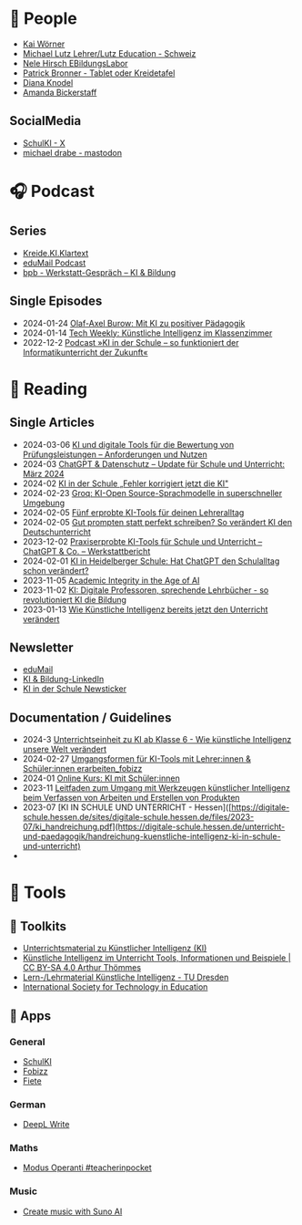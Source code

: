 # :information_desk_person: People

* [Kai Wörner](https://twitter.com/Woe_Real)
* [Michael Lutz Lehrer/Lutz Education - Schweiz](https://www.linkedin.com/in/michaellutz-edtech-advisor)
* [Nele Hirsch EBildungsLabor](https://www.linkedin.com/in/nele-hirsch-2a79a51a0)
* [Patrick Bronner - Tablet oder Kreidetafel](https://www.patrickbronner.de/)
* [Diana Knodel](https://de.linkedin.com/in/dianaknodel)
* [Amanda Bickerstaff](https://www.linkedin.com/in/amanda-bickerstaff-edu)

## SocialMedia
* [SchulKI - X](https://twitter.com/schulKI_de)
* [michael drabe - mastodon](https://bildung.social/@m_drabe)

# :headphones: Podcast

## Series
* [Kreide.KI.Klartext](https://kreide-ki-klartext.podigee.io/)
* [eduMail Podcast](https://ebildungslabor.de/category/podcast/)
* [bpb - Werkstatt-Gespräch – KI & Bildung](https://www.bpb.de/lernen/digitale-bildung/werkstatt/540032/werkstatt-gespraech-ki-bildung/)

## Single Episodes
* 2024-01-24 [Olaf-Axel Burow: Mit KI zu positiver Pädagogik](https://www.swr.de/wissen/olaf-axel-burow-mit-ki-zu-positiver-paedagogik-100.html)
* 2024-01-14 [Tech Weekly: Künstliche Intelligenz im Klassenzimmer](https://www.bitkom.org/mediathek/podcasts/Tech-Weekly-Kuenstliche-Intelligenz-im-Klassenzimmer)
* 2022-12-2 [Podcast »KI in der Schule – so funktioniert der Informatikunterricht der Zukunft« ](https://www.fraunhofer.de/de/mediathek/podcasts/podcasts-2022/ki-in-der-schule.html)

# :book: Reading

## Single Articles
* 2024-03-06 [KI und digitale Tools für die Bewertung von Prüfungsleistungen – Anforderungen und Nutzen](https://schule21.blog/2024/03/06/ki-und-digitale-tools-zur-pruefungsbewertung)
* 2024-03 [ChatGPT & Datenschutz – Update für Schule und Unterricht: März 2024](https://unterrichten.digital/2024/02/28/chatgpt-datenschutz-unterricht-schule-2024/)
* 2024-02 [KI in der Schule „Fehler korrigiert jetzt die KI"](https://www.goethe.de/de/spr/spr/25396486.html)
* 2024-02-23 [Groq: KI-Open Source-Sprachmodelle in superschneller Umgebung](https://ebildungslabor.de/links/groq-ki-open-source-sprachmodelle-in-superschneller-umgebung/)
* 2024-02-05 [Fünf erprobte KI-Tools für deinen Lehreralltag](https://www.kms-bildung.de/2024/02/05/fuenf-erprobte-ki-tools-fuer-deinen-lehreralltag/)
* 2024-02-05 [Gut prompten statt perfekt schreiben? So verändert KI den Deutschunterricht](https://deutsches-schulportal.de/unterricht/gut-prompten-statt-perfekt-schreiben-so-veraendert-ki-den-deutschunterricht/)
* 2023-12-02 [Praxiserprobte KI-Tools für Schule und Unterricht – ChatGPT & Co. – Werkstattbericht](https://unterrichten.digital/2023/05/22/ki-tools-unterricht-chatgpt-werkstattbericht/)
* 2024-02-01 [KI in Heidelberger Schule: Hat ChatGPT den Schulalltag schon verändert?](https://www.swr.de/swraktuell/baden-wuerttemberg/mannheim/ki-kuenstliche-intelligenz-schule-heidelberg-gymnasium-lehrer-schueler-eltern-100.html)
* 2023-11-05 [Academic Integrity in the Age of AI](https://er.educause.edu/articles/sponsored/2023/11/academic-integrity-in-the-age-of-ai)
* 2023-11-02 [KI: Digitale Professoren, sprechende Lehrbücher - so revolutioniert KI die Bildung](https://www.handelsblatt.com/technik/ki/ki-digitale-professoren-sprechende-lehrbuecher-so-revolutioniert-ki-die-bildung/29453478.html)
* 2023-01-13 [Wie Künstliche Intelligenz bereits jetzt den Unterricht verändert](https://www.schule-in-bayern.de/beitrag/wie-kuenstliche-intelligenz-bereits-jetzt-den-unterricht-veraendert)

## Newsletter

* [eduMail](https://ebildungslabor.de/edumail/)
* [KI & Bildung-LinkedIn](https://www.linkedin.com/newsletters/ki-bildung-7088522528528195584/)
* [KI in der Schule Newsticker](https://ki-in-der-schule.de/)

## Documentation / Guidelines

* 2024-3 [Unterrichtseinheit zu KI ab Klasse 6 - Wie künstliche Intelligenz unsere Welt verändert](https://ed.spiegel.de/unterrichtsmaterial/wie-kuenstliche-intelligenz-unsere-welt-veraendert-unterrichtseinheit-zu-ki-ab-klasse-6)
* 2024-02-27 [Umgangsformen für KI-Tools mit Lehrer:innen & Schüler:innen erarbeiten_fobizz](https://hazu.swiss/lutz-education/rwtDosEZ2VObUZhVx2CK/3xX4uWliOo7ANQaVul5v)
* 2024-01 [Online Kurs: KI mit Schüler:innen](https://hazu.swiss/lutz-education/yNCZwSxdnK8H6QOqB4Nl/BsogBsujNRoSuDN9XryX)
* 2023-11 [Leitfaden zum Umgang mit Werkzeugen künstlicher Intelligenz beim Verfassen von Arbeiten und Erstellen von Produkten](http://englisch-lehrer.net/abb/Gymnasium%20Neubiberg%20KI%20Leitfaden%2011%202023.pdf)
* 2023-07 [KI IN SCHULE UND UNTERRICHT - Hessen]([https://digitale-schule.hessen.de/sites/digitale-schule.hessen.de/files/2023-07/ki_handreichung.pdf](https://digitale-schule.hessen.de/unterricht-und-paedagogik/handreichung-kuenstliche-intelligenz-ki-in-schule-und-unterricht)
* 

# :wrench: Tools

## :nut_and_bolt: Toolkits
* [Unterrichtsmaterial zu
Künstlicher Intelligenz (KI)](https://medienportal.siemens-stiftung.org/de/unterrichtsmaterial-kuenstliche-intelligenz)
* [Künstliche Intelligenz im Unterricht Tools, Informationen und Beispiele | CC BY-SA 4.0 Arthur Thömmes ](https://www.taskcards.de/#/board/b876a104-8031-4254-aa24-37dc1cfd292c/view)
* [Lern-/Lehrmaterial Künstliche Intelligenz - TU Dresden](https://tu-dresden.de/ing/informatik/smt/ddi/schulinformatik/eduinf-education_in_informatics/lehr-lern-material/kuenstliche-intelligenz/index)
* [International Society for Technology in Education](https://iste.org/ai)

## :iphone: Apps

### General
* [SchulKI](https://schulki.de/)
* [Fobizz](https://fobizz.com/)
* [Fiete](https://www.fiete.ai/)

### German

* [DeepL Write](https://www.deepl.com/write)

### Maths
* [Modus Operanti #teacherinpocket](https://www.modusoperandiapp.com/)

### Music
* [Create music with Suno AI](https://app.suno.ai/)




